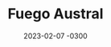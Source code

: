 ---
layout: default
title: Fuego Austral
date: 2023-02-07 -0300
tags: [Print, Data Viz]
image: /img/work/fuegoaustral.jpg
---